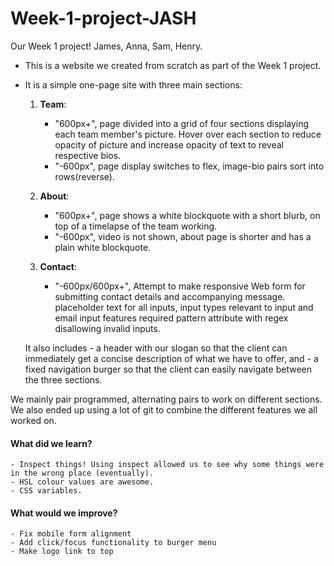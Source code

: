 # Week-1-project-JASH
Our Week 1 project! James, Anna, Sam, Henry.

* This is a website we created from scratch as part of the Week 1 project. 
* It is a simple one-page site with three main sections:
    1. **Team**: 
        - "600px+", page divided into a grid of four sections displaying each team member's picture. Hover over each section to reduce opacity of picture and increase opacity of text to reveal respective bios.
        - "-600px", page display switches to flex, image-bio pairs sort into rows(reverse).
    
    2. **About**: 
        - "600px+", page shows a white blockquote with a short blurb, on top of a timelapse of the team working.
        - "-600px", video is not shown, about page is shorter and has a plain white blockquote.
    3. **Contact**:
        - "-600px/600px+", Attempt to make responsive Web form for submitting contact details and accompanying message. placeholder text for all inputs, input types relevant to input and email input features required pattern attribute with regex disallowing invalid inputs.  

    It also includes
        - a header with our slogan so that the client can immediately get a concise description of what we have to offer, and
        - a fixed navigation burger so that the client can easily navigate between the three sections.
    
We mainly pair programmed, alternating pairs to work on different sections. We also ended up using a lot of git to combine the different features we all worked on.

#### What did we learn?
    - Inspect things! Using inspect allowed us to see why some things were in the wrong place (eventually).
    - HSL colour values are awesome.
    - CSS variables.
    
#### What would we improve?
    - Fix mobile form alignment
    - Add click/focus functionality to burger menu
    - Make logo link to top
